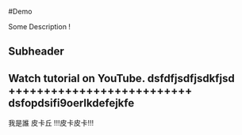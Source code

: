 #Demo

Some Description !

## Subheader

Watch tutorial on YouTube.
dsfdfjsdfjsdkfjsd
++++++++++++++++++++++++++
dsfopdsifi9oerlkdefejkfe
---------------------------
我是誰
皮卡丘
!!!皮卡皮卡!!!





